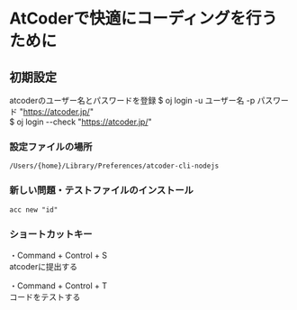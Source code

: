 # AtCoderで快適にコーディングを行うために
## 初期設定
atcoderのユーザー名とパスワードを登録
$ oj login -u ユーザー名 -p パスワード "https://atcoder.jp/"  
$ oj login --check "https://atcoder.jp/"

### 設定ファイルの場所
```/Users/{home}/Library/Preferences/atcoder-cli-nodejs```

### 新しい問題・テストファイルのインストール
```acc new "id"```

### ショートカットキー
・Command + Control + S  
atcoderに提出する

・Command + Control + T  
コードをテストする